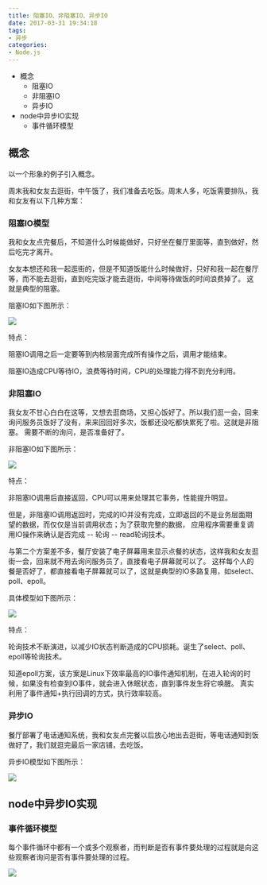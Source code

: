```yaml
---
title: 阻塞IO、非阻塞IO、异步IO
date: 2017-03-31 19:34:18
tags: 
- 异步
categories: 
- Node.js
---
```


- 概念
    - 阻塞IO
    - 非阻塞IO
    - 异步IO
- node中异步IO实现
    - 事件循环模型

## 概念

以一个形象的例子引入概念。

周末我和女友去逛街，中午饿了，我们准备去吃饭。周末人多，吃饭需要排队，我和女友有以下几种方案：

<!-- more -->

### 阻塞IO模型

我和女友点完餐后，不知道什么时候能做好，只好坐在餐厅里面等，直到做好，然后吃完才离开。

女友本想还和我一起逛街的，但是不知道饭能什么时候做好，只好和我一起在餐厅等，而不能去逛街，直到吃完饭才能去逛街，中间等待做饭的时间浪费掉了。
这就是典型的阻塞。

阻塞IO如下图所示：

![](/images/20170316094921.png)

特点：

阻塞IO调用之后一定要等到内核层面完成所有操作之后，调用才能结束。

阻塞IO造成CPU等待IO，浪费等待时间，CPU的处理能力得不到充分利用。

### 非阻塞IO

我女友不甘心白白在这等，又想去逛商场，又担心饭好了。所以我们逛一会，回来询问服务员饭好了没有，来来回回好多次，饭都还没吃都快累死了啦。这就是非阻塞。
需要不断的询问，是否准备好了。

非阻塞IO如下图所示：

![](/images/20170316095654.png)

特点：

非阻塞IO调用后直接返回，CPU可以用来处理其它事务，性能提升明显。

但是，非阻塞IO调用返回时，完成的IO并没有完成，立即返回的不是业务层面期望的数据，而仅仅是当前调用状态；为了获取完整的数据，
应用程序需要重复调用IO操作来确认是否完成 -- 轮询 -- read轮询技术。

与第二个方案差不多，餐厅安装了电子屏幕用来显示点餐的状态，这样我和女友逛街一会，回来就不用去询问服务员了，直接看电子屏幕就可以了。
这样每个人的餐是否好了，都直接看电子屏幕就可以了，这就是典型的IO多路复用，如select、poll、epoll。

具体模型如下图所示：

![](/images/20170316100019.png)

特点：

轮询技术不断演进，以减少IO状态判断造成的CPU损耗。诞生了select、poll、epoll等轮询技术。

知道epoll方案，该方案是Linux下效率最高的IO事件通知机制，在进入轮询的时候，如果没有检查到IO事件，就会进入休眠状态，直到事件发生将它唤醒。
真实利用了事件通知+执行回调的方式，执行效率较高。

### 异步IO

餐厅部署了电话通知系统，我和女友点完餐以后放心地出去逛街，等电话通知到饭做好了，我们就逛完最后一家店铺，去吃饭。

异步IO模型如下图所示：

![](/images/14896301801.png)

## node中异步IO实现

### 事件循环模型

每个事件循环中都有一个或多个观察者，而判断是否有事件要处理的过程就是向这些观察者询问是否有事件要处理的过程。

![](/images/20170316110312.png)
